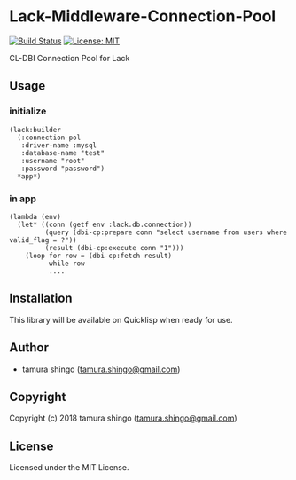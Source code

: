 # Lack-Middleware-Connection-Pool 
[![Build Status](https://travis-ci.org/tamurashingo/lack-middleware-connection-pool.svg?branch=master)](https://travis-ci.org/tamurashingo/lack-middleware-connection-pool)
[![License: MIT](https://img.shields.io/badge/License-MIT-brightgreen.svg)](https://opensource.org/licenses/MIT)

CL-DBI Connection Pool for Lack

## Usage

### initialize

```common-lisp
(lack:builder
  (:connection-pol
   :driver-name :mysql
   :database-name "test"
   :username "root"
   :password "password")
  *app*)
```

### in app

```common-lisp
(lambda (env)
  (let* ((conn (getf env :lack.db.connection))
         (query (dbi-cp:prepare conn "select username from users where valid_flag = ?"))
         (result (dbi-cp:execute conn "1")))
    (loop for row = (dbi-cp:fetch result)
          while row
          ....
```

## Installation

This library will be available on Quicklisp when ready for use.

## Author

* tamura shingo (tamura.shingo@gmail.com)

## Copyright

Copyright (c) 2018 tamura shingo (tamura.shingo@gmail.com)

## License

Licensed under the MIT License.
